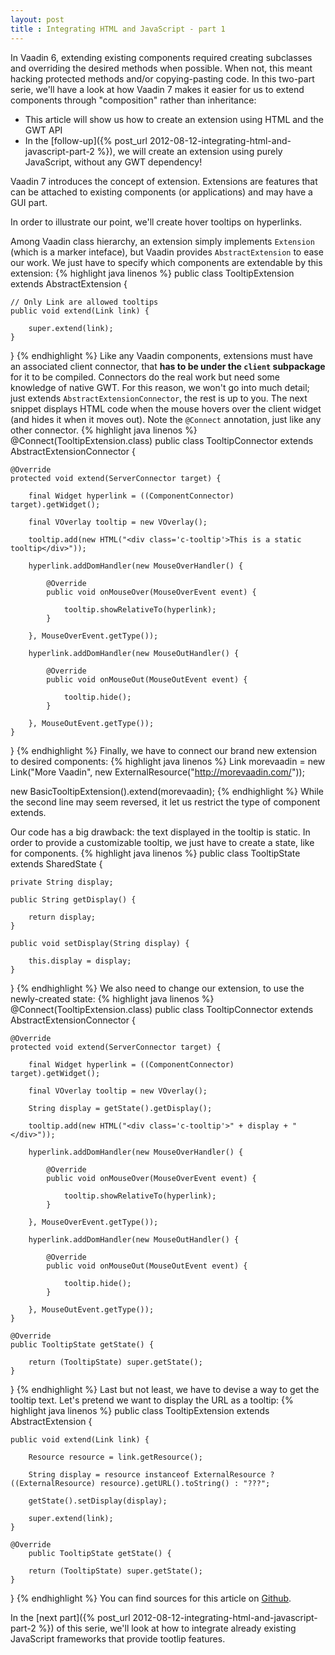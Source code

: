 ```yaml
---
layout: post
title : Integrating HTML and JavaScript - part 1
---
```


In Vaadin 6, extending existing components required creating subclasses and overriding the desired methods when possible. When not, this meant hacking protected methods and/or copying-pasting code. In this two-part serie, we'll have a look at how Vaadin 7 makes it easier for us to extend components through "composition" rather than inheritance:

+ This article will show us how to create an extension using HTML and the GWT API
+ In the [follow-up]({% post_url 2012-08-12-integrating-html-and-javascript-part-2 %}), we will create an extension using purely JavaScript, without any GWT dependency! 

Vaadin 7 introduces the concept of extension. Extensions are features that can be attached to existing components (or applications) and may have a GUI part.

In order to illustrate our point, we'll create hover tooltips on hyperlinks.

Among Vaadin class hierarchy, an extension simply implements `Extension` (which is a marker inteface), but Vaadin provides `AbstractExtension` to ease our work. We just have to specify which components are extendable by this extension:
{% highlight java linenos %}
public class TooltipExtension extends AbstractExtension {
 
    // Only Link are allowed tooltips
    public void extend(Link link) {
 
        super.extend(link);
    }
}
{% endhighlight %}
Like any Vaadin components, extensions must have an associated client connector, that **has to be under the `client` subpackage** for it to be compiled. Connectors do the real work but need some knowledge of native GWT. For this reason, we won't go into much detail; just extends `AbstractExtensionConnector`, the rest is up to you. The next snippet displays HTML code when the mouse hovers over the client widget (and hides it when it moves out).
Note the `@Connect` annotation, just like any other connector. 
{% highlight java linenos %}
@Connect(TooltipExtension.class)
public class TooltipConnector extends AbstractExtensionConnector {
 
    @Override
    protected void extend(ServerConnector target) {
 
        final Widget hyperlink = ((ComponentConnector) target).getWidget();
 
        final VOverlay tooltip = new VOverlay();
 
        tooltip.add(new HTML("<div class='c-tooltip'>This is a static tooltip</div>"));
 
        hyperlink.addDomHandler(new MouseOverHandler() {
 
            @Override
            public void onMouseOver(MouseOverEvent event) {
 
                tooltip.showRelativeTo(hyperlink);
            }
 
        }, MouseOverEvent.getType());
 
        hyperlink.addDomHandler(new MouseOutHandler() {
 
            @Override
            public void onMouseOut(MouseOutEvent event) {
 
                tooltip.hide();
            }
 
        }, MouseOutEvent.getType());
    }
}
{% endhighlight %}
Finally, we have to connect our brand new extension to desired components:
{% highlight java linenos %}
Link morevaadin = new Link("More Vaadin", new ExternalResource("http://morevaadin.com/"));
 
new BasicTooltipExtension().extend(morevaadin);
{% endhighlight %}
While the second line may seem reversed, it let us restrict the type of component extends.

Our code has a big drawback: the text displayed in the tooltip is static. In order to provide a customizable tooltip, we just have to create a state, like for components.
{% highlight java linenos %}
public class TooltipState extends SharedState {
 
    private String display;
 
    public String getDisplay() {
     
        return display;
    }
 
    public void setDisplay(String display) {
     
        this.display = display;
    }
}
{% endhighlight %}
We also need to change our extension, to use the newly-created state:
{% highlight java linenos %}
@Connect(TooltipExtension.class)
public class TooltipConnector extends AbstractExtensionConnector {
 
    @Override
    protected void extend(ServerConnector target) {
 
        final Widget hyperlink = ((ComponentConnector) target).getWidget();
 
        final VOverlay tooltip = new VOverlay();
 
        String display = getState().getDisplay();
         
        tooltip.add(new HTML("<div class='c-tooltip'>" + display + "</div>"));
 
        hyperlink.addDomHandler(new MouseOverHandler() {
 
            @Override
            public void onMouseOver(MouseOverEvent event) {
 
                tooltip.showRelativeTo(hyperlink);
            }
 
        }, MouseOverEvent.getType());
 
        hyperlink.addDomHandler(new MouseOutHandler() {
 
            @Override
            public void onMouseOut(MouseOutEvent event) {
 
                tooltip.hide();
            }
 
        }, MouseOutEvent.getType());
    }
 
    @Override
    public TooltipState getState() {
 
        return (TooltipState) super.getState();
    }
}
{% endhighlight %}
Last but not least, we have to devise a way to get the tooltip text. Let's pretend we want to display the URL as a tooltip:
{% highlight java linenos %}
public class TooltipExtension extends AbstractExtension {
 
    public void extend(Link link) {
 
        Resource resource = link.getResource();
         
        String display = resource instanceof ExternalResource ? ((ExternalResource) resource).getURL().toString() : "???";
         
        getState().setDisplay(display);
 
        super.extend(link);
    }
 
    @Override
        public TooltipState getState() {
 
        return (TooltipState) super.getState();
    }
}
{% endhighlight %}
You can find sources for this article on [Github](https://github.com/nfrankel/More-Vaadin/tree/master/html-js-integration).

In the [next part]({% post_url 2012-08-12-integrating-html-and-javascript-part-2 %}) of this serie, we'll look at how to integrate already existing JavaScript frameworks that provide tootlip features.
